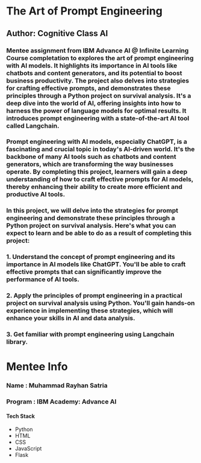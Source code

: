 # The Art of Prompt Engineering
## Author: Cognitive Class AI
### Mentee assignment from IBM Advance AI @ Infinite Learning Course completation to explores the art of prompt engineering with AI models. It highlights its importance in AI tools like chatbots and content generators, and its potential to boost business productivity. The project also delves into strategies for crafting effective prompts, and demonstrates these principles through a Python project on survival analysis. It's a deep dive into the world of AI, offering insights into how to harness the power of language models for optimal results. It introduces prompt engineering with a state-of-the-art AI tool called Langchain.

### Prompt engineering with AI models, especially ChatGPT, is a fascinating and crucial topic in today's AI-driven world. It's the backbone of many AI tools such as chatbots and content generators, which are transforming the way businesses operate. By completing this project, learners will gain a deep understanding of how to craft effective prompts for AI models, thereby enhancing their ability to create more efficient and productive AI tools.

### In this project, we will delve into the strategies for prompt engineering and demonstrate these principles through a Python project on survival analysis. Here's what you can expect to learn and be able to do as a result of completing this project:

### 1. Understand the concept of prompt engineering and its importance in AI models like ChatGPT. You'll be able to craft effective prompts that can significantly improve the performance of AI tools.

### 2. Apply the principles of prompt engineering in a practical project on survival analysis using Python. You'll gain hands-on experience in implementing these strategies, which will enhance your skills in AI and data analysis.

### 3. Get familiar with prompt engineering using Langchain library.


# Mentee Info

### Name : Muhammad Rayhan Satria

### Program : IBM Academy: Advance AI

#### Tech Stack

- Python
- HTML
- CSS
- JavaScript
- Flask

